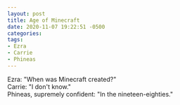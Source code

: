 ```yaml
---
layout: post
title: Age of Minecraft
date: 2020-11-07 19:22:51 -0500
categories:
tags:
- Ezra
- Carrie
- Phineas
---
```


Ezra: "When was Minecraft created?"<br/>
Carrie: "I don't know."<br/>
Phineas, supremely confident: "In the nineteen-eighties."

